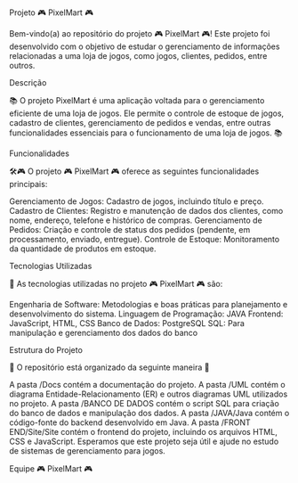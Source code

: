 Projeto 🎮 PixelMart 🎮

Bem-vindo(a) ao repositório do projeto 🎮 PixelMart 🎮! Este projeto foi desenvolvido com o objetivo de estudar o gerenciamento de informações relacionadas a uma loja de jogos, como jogos, clientes, pedidos, entre outros.

Descrição

📚 O projeto PixelMart é uma aplicação voltada para o gerenciamento eficiente de uma loja de jogos. Ele permite o controle de estoque de jogos, cadastro de clientes, gerenciamento de pedidos e vendas, entre outras funcionalidades essenciais para o funcionamento de uma loja de jogos. 📚

Funcionalidades

🛠️🎮 O projeto 🎮 PixelMart 🎮 oferece as seguintes funcionalidades principais:

Gerenciamento de Jogos: Cadastro de jogos, incluindo título e preço.
Cadastro de Clientes: Registro e manutenção de dados dos clientes, como nome, endereço, telefone e histórico de compras.
Gerenciamento de Pedidos: Criação e controle de status dos pedidos (pendente, em processamento, enviado, entregue).
Controle de Estoque: Monitoramento da quantidade de produtos em estoque.

Tecnologias Utilizadas

🚀 As tecnologias utilizadas no projeto 🎮 PixelMart 🎮 são:

Engenharia de Software: Metodologias e boas práticas para planejamento e desenvolvimento do sistema.
Linguagem de Programação: JAVA
Frontend: JavaScript, HTML, CSS
Banco de Dados: PostgreSQL
SQL: Para manipulação e gerenciamento dos dados do banco

Estrutura do Projeto

🔐 O repositório está organizado da seguinte maneira 🔐

A pasta /Docs contém a documentação do projeto.
A pasta /UML contém o diagrama Entidade-Relacionamento (ER) e outros diagramas UML utilizados no projeto.
A pasta /BANCO DE DADOS contém o script SQL para criação do banco de dados e manipulação dos dados.
A pasta /JAVA/Java contém o código-fonte do backend desenvolvido em Java.
A pasta /FRONT END/Site/Site contém o frontend do projeto, incluindo os arquivos HTML, CSS e JavaScript.
Esperamos que este projeto seja útil e ajude no estudo de sistemas de gerenciamento para jogos.

Equipe 🎮 PixelMart 🎮
